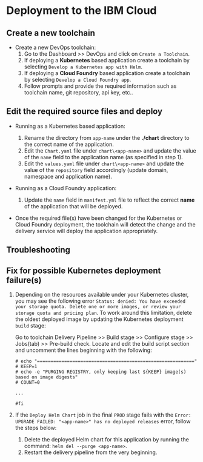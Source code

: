# Deployment to the IBM Cloud

## Create a new toolchain

*  Create a new DevOps toolchain:
    1.  Go to the Dashboard >> DevOps and click on `Create a Toolchain`.
    2.  If deploying a **Kubernetes** based application create a toolchain by selecting `Develop a Kubernetes app with Helm`.
    3.  If deploying a **Cloud Foundry** based application create a toolchain by selecting `Develop a Cloud Foundry app`.
    4.  Follow prompts and provide the required information such as toolchain name, git repository, api key, etc..

## Edit the required source files and deploy
*  Running as a Kubernetes based application:
    1.  Rename the directory from `app-name` under the **./chart** directory to the correct name of the application.
    2.  Edit the `Chart.yaml` file under `chart\<app-name>` and update the value of the `name` field to the application name (as specified in step 1).
    3.  Edit the `values.yaml` file under `chart\<app-name>` and update the value of the `repository` field accordingly (update domain, namespace and application name).

*  Running as a Cloud Foundry application:    
    1. Update the `name` field in `manifest.yml` file to reflect the correct **name** of the application that will be deployed.

*  Once the required file(s) have been changed for the Kubernetes or Cloud Foundry deployment, the toolchain will detect the change and the delivery service will deploy the application appropriately.

## Troubleshooting

## Fix for possible Kubernetes deployment failure(s)
1.  Depending on the resources available under your Kubernetes cluster, you may see the following error `Status: denied: You have exceeded your storage quota. Delete one or more images, or review your storage quota and pricing plan`.  To work around this limitation, delete the oldest deployed image by updating the Kubernetes deployment `build` stage:

    Go to toolchain Delivery Pipeline >> Build stage >> Configure stage >> Jobs(tab) >> Pre-build check.  Locate and edit the build script section and uncomment the lines beginning with the following:
    ```
    # echo "=========================================================="
    # KEEP=1
    # echo -e "PURGING REGISTRY, only keeping last ${KEEP} image(s) based on image digests"
    # COUNT=0 

    ...

    #fi
    ```

2.  If the `Deploy Helm Chart` job in the final `PROD` stage fails with the `Error: UPGRADE FAILED: "<app-name>" has no deployed releases` error, follow the steps below:

    1.  Delete the deployed Helm chart for this application by running the command: `helm del --purge <app-name>`.  
    1.  Restart the delivery pipeline from the very beginning.

